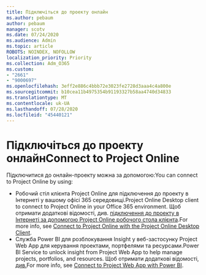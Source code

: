 ```yaml
---
title: Підключіться до проекту онлайн
ms.author: pebaum
author: pebaum
manager: scotv
ms.date: 07/24/2020
ms.audience: Admin
ms.topic: article
ROBOTS: NOINDEX, NOFOLLOW
localization_priority: Priority
ms.collection: Adm_O365
ms.custom:
- "2661"
- "9000697"
ms.openlocfilehash: 3eff2e886c4bbb72e3023fe2728d3aaa4c4a800e
ms.sourcegitcommit: b10cea11b4975354b91193327b58aa4740d34833
ms.translationtype: MT
ms.contentlocale: uk-UA
ms.lasthandoff: 07/28/2020
ms.locfileid: "45440121"
---
```

# <a name="connect-to-project-online"></a><span data-ttu-id="d7970-102">Підключіться до проекту онлайн</span><span class="sxs-lookup"><span data-stu-id="d7970-102">Connect to Project Online</span></span>

<span data-ttu-id="d7970-103">Підключитися до онлайн-проекту можна за допомогою:</span><span class="sxs-lookup"><span data-stu-id="d7970-103">You can connect to Project Online by using:</span></span>

- <span data-ttu-id="d7970-104">Робочий стіл клієнта Project Online для підключення до проекту в Інтернеті у вашому офісі 365 середовищі.</span><span class="sxs-lookup"><span data-stu-id="d7970-104">Project Online Desktop client to connect to Project Online in your Office 365 environment.</span></span> <span data-ttu-id="d7970-105">Щоб отримати додаткові відомості, див. [підключення до проекту в Інтернеті за допомогою Project Online робочого стола клієнта](https://docs.microsoft.com/projectonline/connect-to-project-online-with-the-project-online-desktop-client).</span><span class="sxs-lookup"><span data-stu-id="d7970-105">For more info, see [Connect to Project Online with the Project Online Desktop Client](https://docs.microsoft.com/projectonline/connect-to-project-online-with-the-project-online-desktop-client).</span></span>  
- <span data-ttu-id="d7970-106">Служба Power BI для розблокування Insight у веб-застосунку Project Web App для керування проектами, портфелями та ресурсами.</span><span class="sxs-lookup"><span data-stu-id="d7970-106">Power BI Service to unlock insight from Project Web App to help manage projects, portfolios, and resources.</span></span> <span data-ttu-id="d7970-107">Щоб отримати додаткові відомості, [див.](https://docs.microsoft.com/power-bi/service-connect-to-project-online)</span><span class="sxs-lookup"><span data-stu-id="d7970-107">For more info, see [Connect to Project Web App with Power BI](https://docs.microsoft.com/power-bi/service-connect-to-project-online).</span></span>  